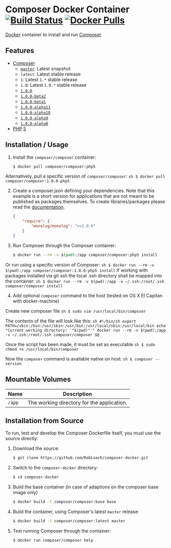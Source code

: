# Composer Docker Container [![Build Status](https://travis-ci.org/RobLoach/docker-composer.svg?branch=master)](https://travis-ci.org/RobLoach/docker-composer) [![Docker Pulls](https://img.shields.io/docker/pulls/composer/composer.svg?maxAge=2592000)](https://hub.docker.com/r/composer/composer)

[Docker](http://docker.com) container to install and run [Composer](http://getcomposer.org).

## Features

* [Composer](http://getcomposer.org)
  * [`master`](https://github.com/composer/composer/blob/master/CHANGELOG.md): Latest snapshot
  * `latest`: Latest stable release
  * `1`: Latest `1.*` stable release
  * `1.0`: Latest `1.0.*` stable release
  * [`1.0.0`](https://github.com/composer/composer/blob/1.0.0/CHANGELOG.md)
  * [`1.0.0-beta2`](https://github.com/composer/composer/blob/1.0.0-beta2/CHANGELOG.md)
  * [`1.0.0-beta1`](https://github.com/composer/composer/blob/1.0.0-beta1/CHANGELOG.md)
  * [`1.0.0-alpha11`](https://github.com/composer/composer/blob/1.0.0-alpha11/CHANGELOG.md)
  * [`1.0.0-alpha10`](https://github.com/composer/composer/blob/1.0.0-alpha10/CHANGELOG.md)
  * [`1.0.0-alpha9`](https://github.com/composer/composer/blob/1.0.0-alpha9/CHANGELOG.md)
  * [`1.0.0-alpha8`](https://github.com/composer/composer/blob/1.0.0-alpha8/CHANGELOG.md)
* [PHP](http://php.net) [5](http://php.net/ChangeLog-5.php)

## Installation / Usage

1. Install the `composer/composer` container:

    ``` sh
    $ docker pull composer/composer:php5
    ```

  Alternatively, pull a specific version of `composer/composer`:
    ``` sh
    $ docker pull composer/composer:1.0.0-php5
    ```

2. Create a composer.json defining your dependencies. Note that this example is
a short version for applications that are not meant to be published as packages
themselves. To create libraries/packages please read the
[documentation](http://getcomposer.org/doc/02-libraries.md).

    ``` json
    {
        "require": {
            "monolog/monolog": ">=1.0.0"
        }
    }
    ```

3. Run Composer through the Composer container:

    ``` sh
    $ docker run --rm -v $(pwd):/app composer/composer:php5 install
    ```
  Or run using a specific version of Composer:
    ``` sh
    $ docker run --rm -v $(pwd):/app composer/composer:1.0.0-php5 install
    ```
  If working with packages installed via git ssh the local .ssh directory shall be mapped into the container:
    ```sh
    $ docker run --rm -v $(pwd):/app -v ~/.ssh:/root/.ssh composer/composer install
    ```

4. Add optional `composer` command to the host (tested on OS X El Capitan with docker-machine)

  Create new composer file
    ```sh
    $ sudo vim /usr/local/bin/composer
    ```

  The contents of the file will look like this:
    ```sh
    #!/bin/sh
    export PATH=/sbin:/bin:/usr/sbin:/usr/bin:/usr/local/sbin:/usr/local/bin
    echo "Current working directory: '"$(pwd)"'"
    docker run --rm -v $(pwd):/app -v ~/.ssh:/root/.ssh composer/composer $@
    ```

  Once the script has been made, it must be set as executable
    ```sh
    $ sudo chmod +x /usr/local/bin/composer
    ```

  Now the `composer` command is available native on host:
    ```sh
    $ composer --version
    ```

## Mountable Volumes

Name | Description
---- | -----------
`/app` | The working directory for the application.

## Installation from Source

To run, test and develop the Composer Dockerfile itself, you must use the
source directly:

1. Download the source:

    ``` sh
    $ git clone https://github.com/RobLoach/composer-docker.git
    ```

2. Switch to the `composer-docker` directory:

    ``` sh
    $ cd composer-docker
    ```

3. Build the base container (in case of adaptions on the composer base image only)

    ``` sh
    $ docker build -t composer/composer:base base
    ```

4. Build the container, using Composer's latest `master` release:

    ``` sh
    $ docker build -t composer/composer:latest master
    ```

5. Test running Composer through the container:

    ``` sh
    $ docker run composer/composer help
    ```
